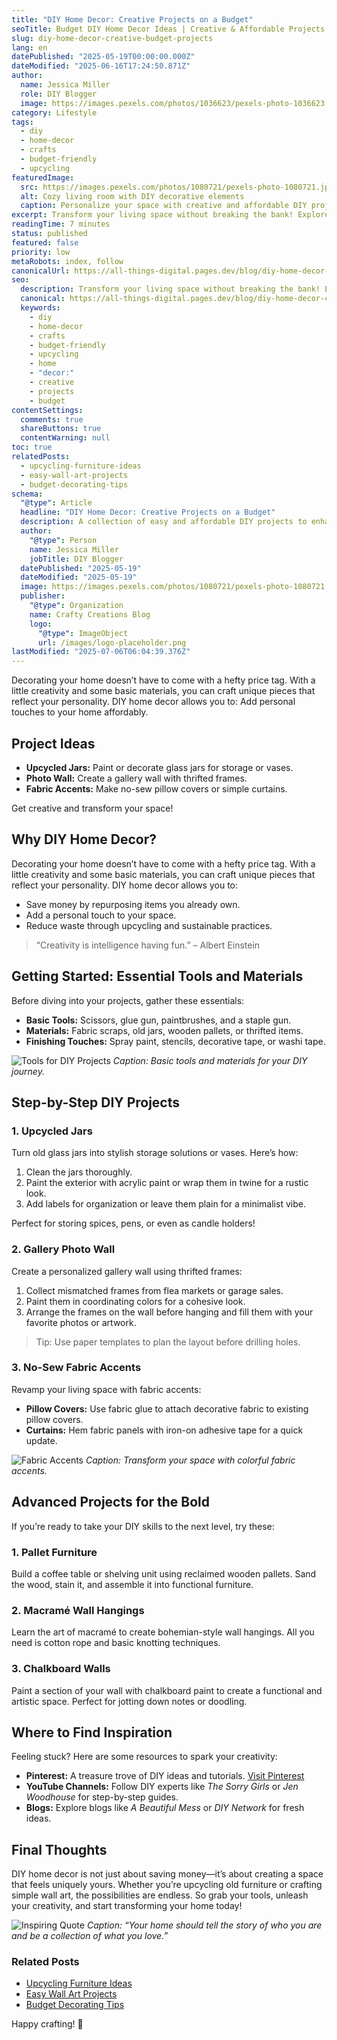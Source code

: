 ```yaml
---
title: "DIY Home Decor: Creative Projects on a Budget"
seoTitle: Budget DIY Home Decor Ideas | Creative & Affordable Projects
slug: diy-home-decor-creative-budget-projects
lang: en
datePublished: "2025-05-19T00:00:00.000Z"
dateModified: "2025-06-16T17:24:50.871Z"
author:
  name: Jessica Miller
  role: DIY Blogger
  image: https://images.pexels.com/photos/1036623/pexels-photo-1036623.jpeg?auto=compress&cs=tinysrgb&w=1260&h=750&dpr=2
category: Lifestyle
tags:
  - diy
  - home-decor
  - crafts
  - budget-friendly
  - upcycling
featuredImage:
  src: https://images.pexels.com/photos/1080721/pexels-photo-1080721.jpeg?auto=compress&cs=tinysrgb&w=1260&h=750&dpr=2
  alt: Cozy living room with DIY decorative elements
  caption: Personalize your space with creative and affordable DIY projects.
excerpt: Transform your living space without breaking the bank! Explore creative and budget-friendly DIY home decor projects, from upcycled furniture ideas to simple wall art techniques.
readingTime: 7 minutes
status: published
featured: false
priority: low
metaRobots: index, follow
canonicalUrl: https://all-things-digital.pages.dev/blog/diy-home-decor-creative-budget-projects
seo:
  description: Transform your living space without breaking the bank! Explore creative and budget-friendly DIY home decor projects, from upcycled furniture ideas to simple ...
  canonical: https://all-things-digital.pages.dev/blog/diy-home-decor-creative-budget-projects
  keywords:
    - diy
    - home-decor
    - crafts
    - budget-friendly
    - upcycling
    - home
    - "decor:"
    - creative
    - projects
    - budget
contentSettings:
  comments: true
  shareButtons: true
  contentWarning: null
toc: true
relatedPosts:
  - upcycling-furniture-ideas
  - easy-wall-art-projects
  - budget-decorating-tips
schema:
  "@type": Article
  headline: "DIY Home Decor: Creative Projects on a Budget"
  description: A collection of easy and affordable DIY projects to enhance your home decor.
  author:
    "@type": Person
    name: Jessica Miller
    jobTitle: DIY Blogger
  datePublished: "2025-05-19"
  dateModified: "2025-05-19"
  image: https://images.pexels.com/photos/1080721/pexels-photo-1080721.jpeg?auto=compress&cs=tinysrgb&w=1260&h=750&dpr=2
  publisher:
    "@type": Organization
    name: Crafty Creations Blog
    logo:
      "@type": ImageObject
      url: /images/logo-placeholder.png
lastModified: "2025-07-06T06:04:39.376Z"
---
```


Decorating your home doesn’t have to come with a hefty price tag. With a little creativity and some basic materials, you can craft unique pieces that reflect your personality. DIY home decor allows you to: Add personal touches to your home affordably.

## Project Ideas

- **Upcycled Jars:** Paint or decorate glass jars for storage or vases.
- **Photo Wall:** Create a gallery wall with thrifted frames.
- **Fabric Accents:** Make no-sew pillow covers or simple curtains.

Get creative and transform your space!

## Why DIY Home Decor?

Decorating your home doesn’t have to come with a hefty price tag. With a little creativity and some basic materials, you can craft unique pieces that reflect your personality. DIY home decor allows you to:

- Save money by repurposing items you already own.
- Add a personal touch to your space.
- Reduce waste through upcycling and sustainable practices.

> “Creativity is intelligence having fun.” – Albert Einstein

## Getting Started: Essential Tools and Materials

Before diving into your projects, gather these essentials:

- **Basic Tools:** Scissors, glue gun, paintbrushes, and a staple gun.
- **Materials:** Fabric scraps, old jars, wooden pallets, or thrifted items.
- **Finishing Touches:** Spray paint, stencils, decorative tape, or washi tape.

![Tools for DIY Projects](https://images.pexels.com/photos/392024/pexels-photo-392024.jpeg?auto=compress&cs=tinysrgb&w=1260&h=750&dpr=2)
_Caption: Basic tools and materials for your DIY journey._

## Step-by-Step DIY Projects

### 1. Upcycled Jars

Turn old glass jars into stylish storage solutions or vases. Here’s how:

1. Clean the jars thoroughly.
2. Paint the exterior with acrylic paint or wrap them in twine for a rustic look.
3. Add labels for organization or leave them plain for a minimalist vibe.

Perfect for storing spices, pens, or even as candle holders!

### 2. Gallery Photo Wall

Create a personalized gallery wall using thrifted frames:

1. Collect mismatched frames from flea markets or garage sales.
2. Paint them in coordinating colors for a cohesive look.
3. Arrange the frames on the wall before hanging and fill them with your favorite photos or artwork.

> Tip: Use paper templates to plan the layout before drilling holes.

### 3. No-Sew Fabric Accents

Revamp your living space with fabric accents:

- **Pillow Covers:** Use fabric glue to attach decorative fabric to existing pillow covers.
- **Curtains:** Hem fabric panels with iron-on adhesive tape for a quick update.

![Fabric Accents](https://images.pexels.com/photos/1045541/pexels-photo-1045541.jpeg?auto=compress&cs=tinysrgb&w=1260&h=750&dpr=2)
_Caption: Transform your space with colorful fabric accents._

## Advanced Projects for the Bold

If you’re ready to take your DIY skills to the next level, try these:

### 1. Pallet Furniture

Build a coffee table or shelving unit using reclaimed wooden pallets. Sand the wood, stain it, and assemble it into functional furniture.

### 2. Macramé Wall Hangings

Learn the art of macramé to create bohemian-style wall hangings. All you need is cotton rope and basic knotting techniques.

### 3. Chalkboard Walls

Paint a section of your wall with chalkboard paint to create a functional and artistic space. Perfect for jotting down notes or doodling.

## Where to Find Inspiration

Feeling stuck? Here are some resources to spark your creativity:

- **Pinterest:** A treasure trove of DIY ideas and tutorials. [Visit Pinterest](https://www.pinterest.com)
- **YouTube Channels:** Follow DIY experts like _The Sorry Girls_ or _Jen Woodhouse_ for step-by-step guides.
- **Blogs:** Explore blogs like _A Beautiful Mess_ or _DIY Network_ for fresh ideas.

## Final Thoughts

DIY home decor is not just about saving money—it’s about creating a space that feels uniquely yours. Whether you’re upcycling old furniture or crafting simple wall art, the possibilities are endless. So grab your tools, unleash your creativity, and start transforming your home today!

![Inspiring Quote](https://images.pexels.com/photos/590041/pexels-photo-590041.jpeg?auto=compress&cs=tinysrgb&w=1260&h=750&dpr=2)
_Caption: “Your home should tell the story of who you are and be a collection of what you love.”_

### Related Posts

- [Upcycling Furniture Ideas](#)
- [Easy Wall Art Projects](#)
- [Budget Decorating Tips](#)

Happy crafting! 🎨
